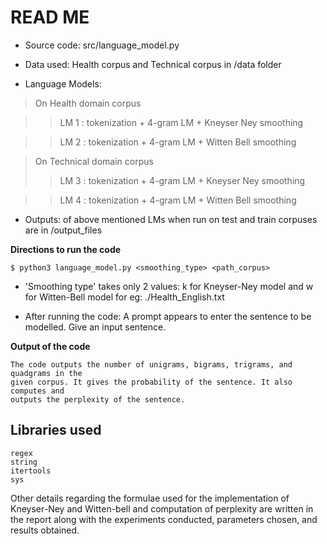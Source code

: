 # READ ME

* Source code: src/language_model.py

* Data used: Health corpus and Technical corpus in /data folder

* Language Models:
> On Health domain corpus

>>  LM 1 : tokenization + 4-gram LM + Kneyser Ney smoothing
  
>> LM 2 : tokenization + 4-gram LM + Witten Bell smoothing

>  On Technical domain corpus
>> LM 3 : tokenization + 4-gram LM + Kneyser Ney smoothing

>> LM 4 : tokenization + 4-gram LM + Witten Bell smoothing

* Outputs: of above mentioned LMs when run on test and train corpuses are in  /output_files

**Directions to run the code**

```
$ python3 language_model.py <smoothing_type> <path_corpus>
```

* 'Smoothing type' takes only 2 values: k for Kneyser-Ney model and w for Witten-Bell model
for eg: ./Health_English.txt

* After running the code: A prompt appears to enter the sentence to be modelled. Give an
input sentence.

**Output of the code**

```
The code outputs the number of unigrams, bigrams, trigrams, and quadgrams in the
given corpus. It gives the probability of the sentence. It also computes and
outputs the perplexity of the sentence.
```
## Libraries used

```
regex
string
itertools
sys
```

Other details regarding the formulae used for the implementation of Kneyser-Ney and
Witten-bell and computation of perplexity are written in the report along with the
experiments conducted, parameters chosen, and results obtained.


